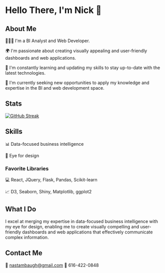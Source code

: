 # Hello There, I'm Nick 👋

## About Me
👨🏻‍💻 I'm a BI Analyst and Web Developer.

🌍 I'm passionate about creating visually appealing and user-friendly dashboards and web applications.

🌱 I'm constantly learning and updating my skills to stay up-to-date with the latest technologies.

💼 I'm currently seeking new opportunities to apply my knowledge and expertise in the BI and web development space.

## Stats
[![GitHub Streak](https://streak-stats.demolab.com?user=NicholasStambaugh&theme=transparent&fire=EB5454)](https://git.io/streak-stats)

## Skills
📊 Data-focused business intelligence

🎨 Eye for design

### Favorite Libraries
💻 React, JQuery, Flask, Pandas, Scikit-learn

📈 D3, Seaborn, Shiny, Matplotlib, ggplot2

## What I Do
I excel at merging my expertise in data-focused business intelligence with my eye for design, enabling me to create visually compelling and user-friendly dashboards and web applications that effectively communicate complex information.

## Contact Me
📧 nastambaugh@gmail.com
📱 616-422-0848
